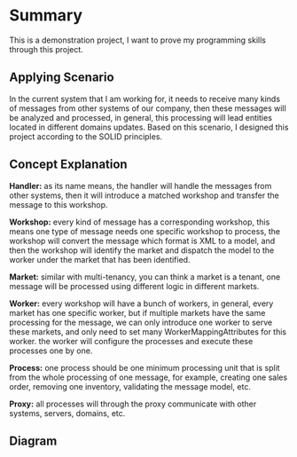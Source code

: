 Summary
============
This is a demonstration project, I want to prove my programming skills through this project.

## Applying Scenario
In the current system that I am working for, it needs to receive many kinds of messages from other systems of our company, then these messages will be analyzed and processed, in general, this processing will lead entities located in different domains updates. Based on this scenario, I designed this project according to the SOLID principles.

## Concept Explanation

**Handler:** as its name means, the handler will handle the messages from other systems, then it will introduce a matched workshop and transfer the message to this workshop.

**Workshop:** every kind of message has a corresponding workshop, this means one type of message needs one specific workshop to process, the workshop will convert the message which format is XML to a model, and then 	 the workshop will identify the market and dispatch the model to the worker under the market that has been identified.

**Market:** similar with multi-tenancy, you can think a market is a tenant, one message will be processed using different logic in different markets.

**Worker:** every workshop will have a bunch of workers, in general, every market has one specific worker, but if multiple markets have the same processing for the message, we can only introduce one worker to serve these markets, and only need to set many WorkerMappingAttributes for this worker. the worker will configure the processes and execute these processes one by one.

**Process:** one process should be one minimum processing unit that is split from the whole processing of one message, for example, creating one sales order, removing one inventory, validating the message model, etc.

**Proxy:** all processes will through the proxy communicate with other systems, servers, domains, etc.

## Diagram


